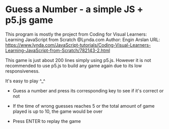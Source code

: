 # Guess a Number - a simple JS + p5.js game

This program is mostly the project from Coding for Visual Learners: Learning JavaScript from Scratch @Lynda.com
Author: Engin Arslan
URL: https://www.lynda.com/JavaScript-tutorials/Coding-Visual-Learners-Learning-JavaScript-from-Scratch/782143-2.html

This game is just about 200 lines simply using p5.js. However it is not recommended to use p5.js to build any game again due to its low responsiveness.

It's easy to play ^_^

- Guess a number and press its corresponding key to see if it's correct or not

- If the time of wrong guesses reaches 5 or the total amount of game played is up to 10, the game would be over

- Press ENTER to replay the game
